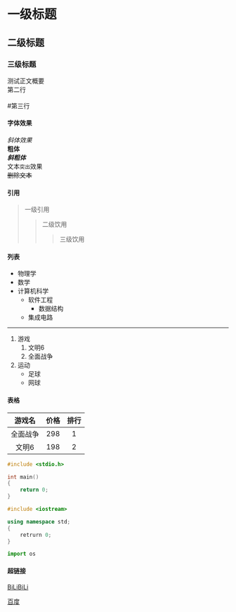 # 一级标题

## 二级标题

### 三级标题

测试正文概要<br>
第二行<br><br>
\#第三行
<br>
#### 字体效果
*斜体效果*<br>
**粗体**<br>
***斜粗体***<br>
文本`突出`效果
<br>
~~删除文本~~
#### 引用
> 一级引用
>> 二级饮用
>>> 三级饮用
#### 列表
* 物理学
* 数学
* 计算机科学
  * 软件工程
    * 数据结构
  * 集成电路
---
1. 游戏
   1. 文明6
   2. 全面战争
2. 运动
   * 足球
   * 网球

#### 表格

游戏名|价格|排行
:--:|:--:|:--:
全面战争|298|1
文明6|198|2

```c
#include <stdio.h>

int main()
{
	return 0;
}
```

```cpp
#include <iostream>

using namespace std;
{
	retrurn 0;
}
```
```python
import os
```

#### 超链接

[BiLiBiLi](https://www.bilibili.com "点击访问")

[百度](https://www.baidu.com "点击访问")



